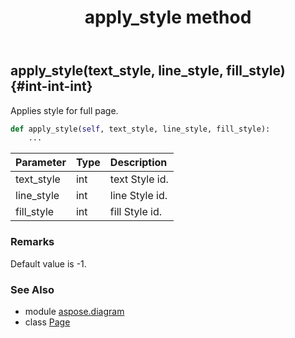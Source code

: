 ﻿---
title: apply_style method
second_title: Aspose.Diagram for Python via .NET API References
description: 
type: docs
weight: 60
url: /python-net/aspose.diagram/page/apply_style/
is_root: false
---

## apply_style(text_style, line_style, fill_style) {#int-int-int}

Applies style for full page.



```python
def apply_style(self, text_style, line_style, fill_style):
    ...
```


| Parameter | Type | Description |
| :- | :- | :- |
| text_style | int | text Style id. |
| line_style | int | line Style id. |
| fill_style | int | fill Style id. |
### Remarks

Default value is -1.


### See Also
* module [aspose.diagram](../../)
* class [Page](/diagram/python-net/aspose.diagram/page)

